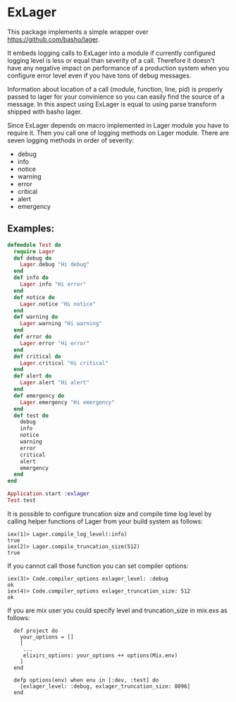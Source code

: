 ExLager
=======

This package implements a simple wrapper over https://github.com/basho/lager.

It embeds logging calls to ExLager into a module if currently configured logging
level is less or equal than severity of a call. Therefore it doesn't have
any negative impact on performance of a production system when you configure
error level even if you have tons of debug messages.

Information about location of a call (module, function, line, pid) is properly
passed to lager for your convinience so you can easily find the source of a message.
In this aspect using ExLager is equal to using parse transform shipped with
basho lager.

Since ExLager depends on macro implemented in Lager module you have to require it.
Then you call one of logging methods on Lager module. There are seven logging
methods in order of severity:

 - debug
 - info
 - notice
 - warning
 - error
 - critical
 - alert
 - emergency

Examples:
---------

```elixir
defmodule Test do
  require Lager
  def debug do
    Lager.debug "Hi debug"
  end
  def info do
    Lager.info "Hi error"
  end
  def notice do
    Lager.notice "Hi notice"
  end
  def warning do
    Lager.warning "Hi warning"
  end
  def error do
    Lager.error "Hi error"
  end
  def critical do
    Lager.critical "Hi critical"
  end
  def alert do
    Lager.alert "Hi alert"
  end
  def emergency do
    Lager.emergency "Hi emergency"
  end
  def test do
    debug
    info
    notice
    warning
    error
    critical
    alert
    emergency
  end
end

Application.start :exlager
Test.test
```

It is possible to configure truncation size and compile time log level
by calling helper functions of Lager from your build system as follows:

```
iex(1)> Lager.compile_log_level(:info)
true
iex(2)> Lager.compile_truncation_size(512)
true
```

If you cannot call those function you can set compiler options:

```
iex(3)> Code.compiler_options exlager_level: :debug
ok
iex(4)> Code.compiler_options exlager_truncation_size: 512
ok
```

If you are mix user you could specify level and truncation_size in mix.exs as follows:

```
  def project do
    your_options = []
    [
     ...
     elixirc_options: your_options ++ options(Mix.env)
    ]
  end

  defp options(env) when env in [:dev, :test] do
    [exlager_level: :debug, exlager_truncation_size: 8096]
  end
```


